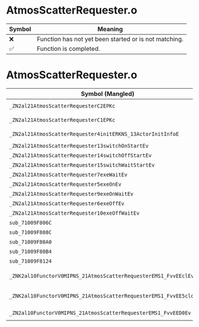 # AtmosScatterRequester.o
| Symbol | Meaning 
| ------------- | ------------- 
| :x: | Function has not yet been started or is not matching. 
| :white_check_mark: | Function is completed. 


# AtmosScatterRequester.o
| Symbol (Mangled) | Symbol (Demangled) | Decompiled? |
| ------------- |  ------------- | ------------- |
| `_ZN2al21AtmosScatterRequesterC2EPKc` | `al::AtmosScatterRequester::AtmosScatterRequester(char const*)` | :x: |
| `_ZN2al21AtmosScatterRequesterC1EPKc` | `al::AtmosScatterRequester::AtmosScatterRequester(char const*)` | :x: |
| `_ZN2al21AtmosScatterRequester4initERKNS_13ActorInitInfoE` | `al::AtmosScatterRequester::init(al::ActorInitInfo const&)` | :x: |
| `_ZN2al21AtmosScatterRequester13switchOnStartEv` | `al::AtmosScatterRequester::switchOnStart(void)` | :x: |
| `_ZN2al21AtmosScatterRequester14switchOffStartEv` | `al::AtmosScatterRequester::switchOffStart(void)` | :x: |
| `_ZN2al21AtmosScatterRequester15switchWaitStartEv` | `al::AtmosScatterRequester::switchWaitStart(void)` | :x: |
| `_ZN2al21AtmosScatterRequester7exeWaitEv` | `al::AtmosScatterRequester::exeWait(void)` | :x: |
| `_ZN2al21AtmosScatterRequester5exeOnEv` | `al::AtmosScatterRequester::exeOn(void)` | :x: |
| `_ZN2al21AtmosScatterRequester9exeOnWaitEv` | `al::AtmosScatterRequester::exeOnWait(void)` | :x: |
| `_ZN2al21AtmosScatterRequester6exeOffEv` | `al::AtmosScatterRequester::exeOff(void)` | :x: |
| `_ZN2al21AtmosScatterRequester10exeOffWaitEv` | `al::AtmosScatterRequester::exeOffWait(void)` | :x: |
| `sub_71009F806C` | `` | :x: |
| `sub_71009F808C` | `` | :x: |
| `sub_71009F80A0` | `` | :x: |
| `sub_71009F80B4` | `` | :x: |
| `sub_71009F8124` | `` | :x: |
| `_ZNK2al10FunctorV0MIPNS_21AtmosScatterRequesterEMS1_FvvEEclEv` | `al::FunctorV0M<al::AtmosScatterRequester *,void (al::AtmosScatterRequester::*)(void)>::operator()(void)const` | :x: |
| `_ZNK2al10FunctorV0MIPNS_21AtmosScatterRequesterEMS1_FvvEE5cloneEv` | `al::FunctorV0M<al::AtmosScatterRequester *,void (al::AtmosScatterRequester::*)(void)>::clone(void)const` | :x: |
| `_ZN2al10FunctorV0MIPNS_21AtmosScatterRequesterEMS1_FvvEED0Ev` | `al::FunctorV0M<al::AtmosScatterRequester *,void (al::AtmosScatterRequester::*)(void)>::~FunctorV0M()` | :x: |
